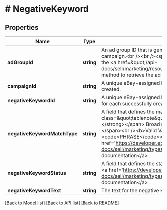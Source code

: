 # # NegativeKeyword

## Properties

Name | Type | Description | Notes
------------ | ------------- | ------------- | -------------
**adGroupId** | **string** | An ad group ID that is generated when an ad group is first created and associated with a campaign.&lt;br /&gt;&lt;br /&gt;&lt;span class&#x3D;\&quot;tablenote\&quot;&gt;&lt;b&gt;Note:&lt;/b&gt; You can call the &lt;a href&#x3D;\&quot;/api-docs/sell/marketing/resources/adgroup/methods/getAdGroups\&quot;&gt;getAdGroups&lt;/a&gt; method to retrieve the ad group IDs for a seller.&lt;/span&gt; | [optional]
**campaignId** | **string** | A unique eBay-assigned ID for a campaign. This ID is generated when a campaign is created. | [optional]
**negativeKeywordId** | **string** | A unique eBay-assigned ID for a negative keyword. This keyword ID will be generated for each successfully created negative keyword. | [optional]
**negativeKeywordMatchType** | **string** | A field that defines the match type for the negative keyword.&lt;br /&gt;&lt;br /&gt;&lt;span class&#x3D;\&quot;tablenote\&quot;&gt;&lt;span style&#x3D;\&quot;color:#004680\&quot;&gt;&lt;strong&gt;Note:&lt;/strong&gt;&lt;/span&gt; Broad matching of negative keywords is not currently supported.&lt;/span&gt;&lt;br /&gt;&lt;b&gt;Valid Values:&lt;/b&gt;&lt;ul&gt;&lt;li&gt;&lt;code&gt;EXACT&lt;/code&gt;&lt;/li&gt;&lt;li&gt;&lt;code&gt;PHRASE&lt;/code&gt;&lt;/li&gt;&lt;/ul&gt; For implementation help, refer to &lt;a href&#x3D;&#39;https://developer.ebay.com/api-docs/sell/marketing/types/pls:NegativeKeywordMatchTypeEnum&#39;&gt;eBay API documentation&lt;/a&gt; | [optional]
**negativeKeywordStatus** | **string** | A field that defines the status of the negative keyword. For implementation help, refer to &lt;a href&#x3D;&#39;https://developer.ebay.com/api-docs/sell/marketing/types/pls:NegativeKeywordStatusEnum&#39;&gt;eBay API documentation&lt;/a&gt; | [optional]
**negativeKeywordText** | **string** | The text for the negative keyword. | [optional]

[[Back to Model list]](../../README.md#models) [[Back to API list]](../../README.md#endpoints) [[Back to README]](../../README.md)
